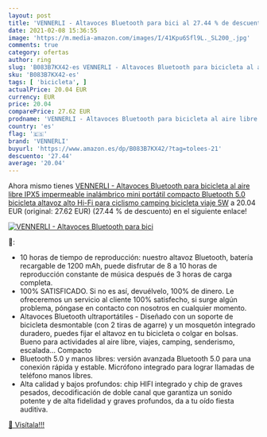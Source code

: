```yaml
---
layout: post
title: 'VENNERLI - Altavoces Bluetooth para bici al 27.44 % de descuento'
date: 2021-02-08 15:36:55
image: 'https://m.media-amazon.com/images/I/41Kpu6Sfl9L._SL200_.jpg'
comments: true
category: ofertas
author: ring
slug: 'B083B7KX42-es VENNERLI - Altavoces Bluetooth para bicicleta al aire...'
sku: 'B083B7KX42-es'
tags: [ 'bicicleta', ]
actualPrice: 20.04 EUR
currency: EUR
price: 20.04
comparePrice: 27.62 EUR
prodname: 'VENNERLI - Altavoces Bluetooth para bicicleta al aire libre IPX5 impermeable inalámbrico mini portátil compacto Bluetooth 5.0 bicicleta altavoz alto Hi-Fi para ciclismo camping bicicleta viaje 5W'
country: 'es'
flag: '🇪🇸'
brand: 'VENNERLI'
buyurl: 'https://www.amazon.es/dp/B083B7KX42/?tag=tolees-21'
descuento: '27.44'
average: '20.04'
---
```


Ahora mismo tienes [VENNERLI - Altavoces Bluetooth para bicicleta al aire libre IPX5 impermeable inalámbrico mini portátil compacto Bluetooth 5.0 bicicleta altavoz alto Hi-Fi para ciclismo camping bicicleta viaje 5W](https://www.amazon.es/dp/B083B7KX42/?tag=tolees-21) a 20.04 EUR (original: 27.62 EUR) (27.44 %  de descuento) en el siguiente enlace!

[![VENNERLI - Altavoces Bluetooth para bici](https://m.media-amazon.com/images/I/41Kpu6Sfl9L._SL200_.jpg)](https://www.amazon.es/dp/B083B7KX42/?tag=tolees-21)

🔎:

- 10 horas de tiempo de reproducción: nuestro altavoz Bluetooth, batería recargable de 1200 mAh, puede disfrutar de 8 a 10 horas de reproducción constante de música después de 3 horas de carga completa.
- 100% SATISFICADO. Si no es así, devuélvelo, 100% de dinero. Le ofreceremos un servicio al cliente 100% satisfecho, si surge algún problema, póngase en contacto con nosotros en cualquier momento.
- Altavoces Bluetooth ultraportátiles - Diseñado con un soporte de bicicleta desmontable (con 2 tiras de agarre) y un mosquetón integrado duradero, puedes fijar el altavoz en tu bicicleta o colgar en bolsas. Bueno para actividades al aire libre, viajes, camping, senderismo, escalada… Compacto
- Bluetooth 5.0 y manos libres: versión avanzada Bluetooth 5.0 para una conexión rápida y estable. Micrófono integrado para lograr llamadas de teléfono manos libres.
- Alta calidad y bajos profundos: chip HIFI integrado y chip de graves pesados, decodificación de doble canal que garantiza un sonido potente y de alta fidelidad y graves profundos, da a tu oído fiesta auditiva.

[🛒 Visítala!!!](https://www.amazon.es/dp/B083B7KX42/?tag=tolees-21)
